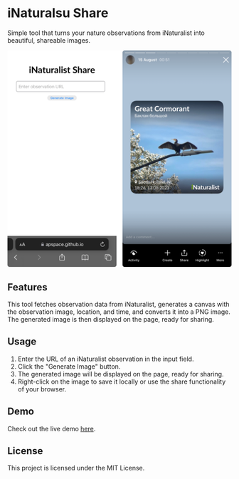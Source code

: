# iNaturalsu Share
Simple tool that turns your nature observations from iNaturalist into beautiful, shareable images.

![Example Image](assets/example.png)

## Features
This tool fetches observation data from iNaturalist, generates a canvas with the observation image, location, and time, and converts it into a PNG image. The generated image is then displayed on the page, ready for sharing.

## Usage
1. Enter the URL of an iNaturalist observation in the input field.
2. Click the "Generate Image" button.
3. The generated image will be displayed on the page, ready for sharing.
4. Right-click on the image to save it locally or use the share functionality of your browser.

## Demo
Check out the live demo [here](https://apspace.github.io/iNaturalist-Share/).

## License
This project is licensed under the MIT License.
